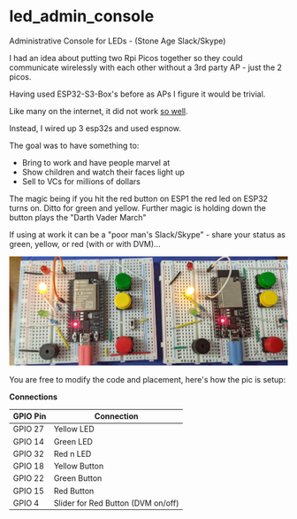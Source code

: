 # led_admin_console
Administrative Console for LEDs - (Stone Age Slack/Skype)

I had an idea about putting two Rpi Picos together so they could communicate wirelessly with each other without a 3rd party AP - just the 2 picos.

Having used ESP32-S3-Box's before as APs I figure it would be trivial.

Like many on the internet, it did not work [so well](https://forums.raspberrypi.com/viewtopic.php?t=363911).

Instead, I wired up 3 esp32s and used espnow. 

The goal was to have something to:
- Bring to work and have people marvel at
- Show children and watch their faces light up
- Sell to VCs for millions of dollars

The magic being if you hit the red button on ESP1 the red led on ESP32 turns on. Ditto for green and yellow.
Further magic is holding down the button plays the "Darth Vader March" 

If using at work it can be a "poor man's Slack/Skype" - share your status as green, yellow, or red (with or with DVM)...

![Esp32s](/images/PXL_20240126_035208295.jpg)


You are free to modify the code and placement, here's how the pic is setup:

**Connections**

| GPIO Pin | Connection|
| -------- | --------- |
| GPIO 27  | Yellow LED|
| GPIO 14  | Green  LED|
| GPIO 32  | Red n  LED|
| GPIO 18  | Yellow Button |
| GPIO 22  | Green  Button |
| GPIO 15  | Red    Button |
| GPIO  4  | Slider for Red Button (DVM on/off) |




